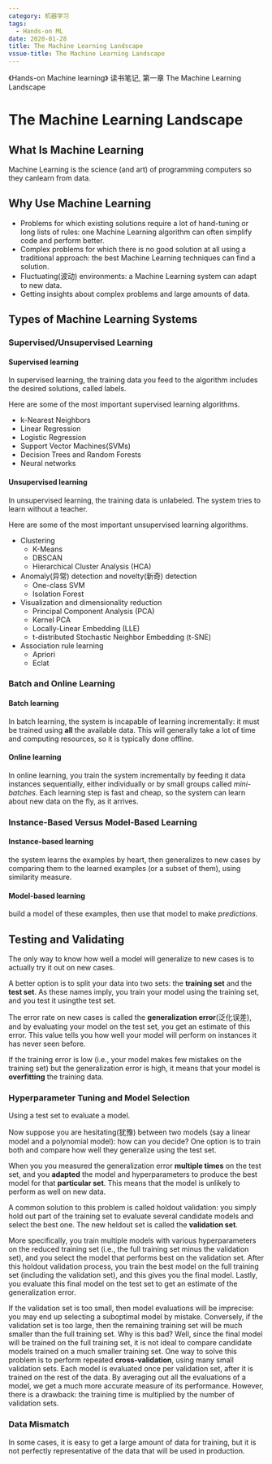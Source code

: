 ```yaml
---
category: 机器学习
tags:
  - Hands-on ML
date: 2020-01-28
title: The Machine Learning Landscape
vssue-title: The Machine Learning Landscape
---
```


《Hands-on Machine learning》 读书笔记, 第一章 The Machine Learning Landscape
<!-- more -->

# The Machine Learning Landscape


##  What Is Machine Learning

Machine Learning is the science (and art) of programming computers so they canlearn from data.



## Why Use Machine Learning

- Problems for which existing solutions require a lot of hand-tuning or long lists of rules: one Machine Learning algorithm can often simplify code and perform better.
- Complex problems for which there is no good solution at all using a traditional approach: the best Machine Learning techniques can find a solution.
- Fluctuating(波动) environments: a Machine Learning system can adapt to new data.
- Getting insights about complex problems and large amounts of data.



## Types of Machine Learning Systems

### Supervised/Unsupervised Learning

#### Supervised learning

In supervised learning, the training data you feed to the algorithm includes the desired solutions, called labels.

Here are some of the most important supervised learning algorithms.

- k-Nearest Neighbors
- Linear Regression
- Logistic Regression
- Support Vector Machines(SVMs)
- Decision Trees and Random Forests
- Neural networks

#### Unsupervised learning

In unsupervised learning, the training data is unlabeled. The system tries to learn without a teacher.

Here are some of the most important unsupervised learning algorithms.

- Clustering
  - K-Means
  - DBSCAN
  - Hierarchical Cluster Analysis (HCA)
- Anomaly(异常) detection and novelty(新奇) detection
  - One-class SVM
  - Isolation Forest
- Visualization and dimensionality reduction
  - Principal Component Analysis (PCA)
  - Kernel PCA
  - Locally-Linear Embedding (LLE)
  - t-distributed Stochastic Neighbor Embedding (t-SNE)
- Association rule learning
  - Apriori
  - Eclat

### Batch and Online Learning

#### Batch learning

In batch learning, the system is incapable of learning incrementally: it must be trained using **all** the available data. This will generally take a lot of time and computing resources, so it is typically done offline. 

#### Online learning

In online learning, you train the system incrementally by feeding it data instances sequentially, either individually or by small groups called *mini-batches*. Each learning step is fast and cheap, so the system can learn about new data on the fly, as it arrives.

### Instance-Based Versus Model-Based Learning

#### Instance-based learning

the system learns the examples by heart, then generalizes to new cases by comparing them to the learned examples (or a subset of them), using similarity  measure. 

#### Model-based learning

 build a model of these examples, then use that model to make *predictions*. 



## Testing and Validating

The only way to know how well a model will generalize to new cases is to actually try it out on new cases.

A better option is to split your data into two sets: the **training set** and the **test set**. As these names imply, you train your model using the training set, and you test it usingthe test set. 

The error rate on new cases is called the **generalization error**(泛化误差), and by evaluating your model on the test set, you get an estimate of this error. This value tells you how well your model will perform on instances it has never seen before.

If the training error is low (i.e., your model makes few mistakes on the training set) but the generalization error is high, it means that your model is **overfitting** the training data.



### Hyperparameter Tuning and Model Selection

Using a test set to  evaluate a model. 

Now suppose you are hesitating(犹豫) between two models (say a linear model and a polynomial model): how can you decide? One option is to train both and compare how well they generalize using the test set.

When you you measured the generalization error **multiple times** on the test set, and you **adapted** the model and hyperparameters to produce the best model for that **particular set**. This means that the model is unlikely to perform as well on new data.

A common solution to this problem is called holdout validation: you simply hold out part of the training set to evaluate several candidate models and select the best one. The new heldout set is called the **validation set**. 

More specifically, you train multiple models with various hyperparameters on the reduced training set (i.e., the full training set minus the validation set), and you select the model that performs best on the validation set. After this holdout validation process, you train the best model on the full training set (including the validation set), and this gives you the final model. Lastly, you evaluate this final model on the test set to get an estimate of the generalization error.

If the validation set is too small, then model evaluations will be imprecise: you may end up selecting a suboptimal model by mistake. Conversely, if the validation set is too large, then the remaining training set will be much smaller than the full training set. Why is this bad? Well, since the final model will be trained on the full training set, it is not ideal to compare candidate models trained on a much smaller training set.  One way to solve this problem is to perform repeated **cross-validation**, using many small validation sets. Each model is evaluated once per validation set, after it is trained on the rest of the data. By averaging out all the evaluations of a model, we get a much more accurate measure of its performance. However, there is a drawback: the training time is multiplied by the number of validation sets.

### Data Mismatch

In some cases, it is easy to get a large amount of data for training, but it is not perfectly representative of the data that will be used in production. 